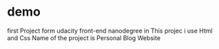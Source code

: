 # demo

first Project form udacity front-end nanodegree
in This projec i use Html and Css
Name of the project is Personal Blog Website
